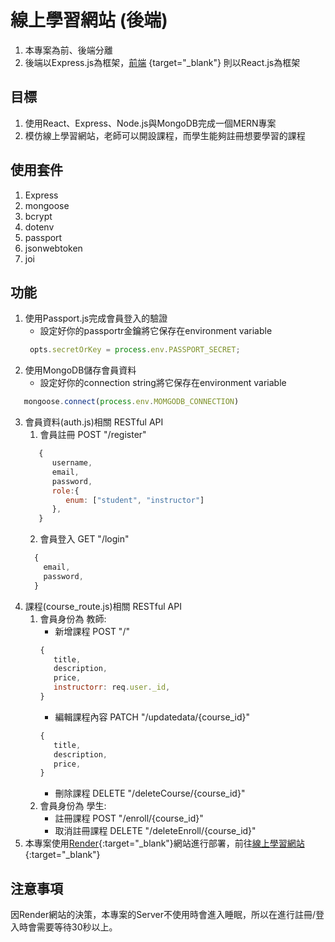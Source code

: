 # 線上學習網站 (後端)  
1. 本專案為前、後端分離
2. 後端以Express.js為框架，[前端](https://github.com/james-chiou/mern_project_client)
   {target="_blank"} 則以React.js為框架
## 目標
1. 使用React、Express、Node.js與MongoDB完成一個MERN專案
2. 模仿線上學習網站，老師可以開設課程，而學生能夠註冊想要學習的課程
## 使用套件
1. Express
2. mongoose
3. bcrypt
4. dotenv
5. passport
6. jsonwebtoken
7. joi
## 功能
1. 使用Passport.js完成會員登入的驗證
   * 設定好你的passportr金鑰將它保存在environment variable
   ```javascript
    opts.secretOrKey = process.env.PASSPORT_SECRET;
   ```
2. 使用MongoDB儲存會員資料  
   * 設定好你的connection string將它保存在environment variable  
```javascript
   mongoose.connect(process.env.MOMGODB_CONNECTION)
```
3. 會員資料(auth.js)相關 RESTful API  
   1. 會員註冊 POST "/register"
   ```javascript
      {
         username,
         email,
         password,
         role:{
            enum: ["student", "instructor"]
         },
      }
   ```
   2. 會員登入 GET "/login"
    ```javascript
      {
        email,
        password,
      }
    ```
4. 課程(course_route.js)相關 RESTful API  
   1. 會員身份為 教師:
      * 新增課程 POST "/"
      ```javascript
      {
         title,
         description,
         price,
         instructorr: req.user._id,
      }
      ```
      * 編輯課程內容 PATCH "/updatedata/{course_id}"
      ```javascript
      {
         title,
         description,
         price,
      }
      ```
      * 刪除課程 DELETE "/deleteCourse/{course_id}"  
   3. 會員身份為 學生:
      * 註冊課程 POST "/enroll/{course_id}"
      * 取消註冊課程 DELETE "/deleteEnroll/{course_id}"
5.  本專案使用[Render](https://render.com/){:target="_blank"}網站進行部署，前往[線上學習網站](https://mern-project-client-49t7.onrender.com){:target="_blank"}
## 注意事項
因Render網站的決策，本專案的Server不使用時會進入睡眠，所以在進行註冊/登入時會需要等待30秒以上。

   
